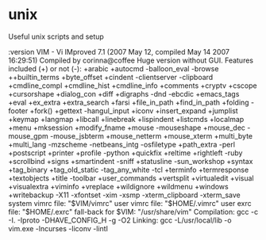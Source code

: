 # unix

Useful unix scripts and setup


:version
VIM - Vi IMproved 7.1 (2007 May 12, compiled May 14 2007 16:29:51)
Compiled by corinna@coffee
Huge version without GUI.  Features included (+) or not (-):
+arabic +autocmd -balloon_eval -browse ++builtin_terms +byte_offset +cindent -clientserver -clipboard +cmdline_compl +cmdline_hist +cmdline_info +comments +cryptv +cscope +cursorshape +dialog_con
+diff +digraphs -dnd -ebcdic +emacs_tags +eval +ex_extra +extra_search +farsi +file_in_path +find_in_path +folding -footer +fork() +gettext -hangul_input +iconv +insert_expand +jumplist +keymap
+langmap +libcall +linebreak +lispindent +listcmds +localmap +menu +mksession +modify_fname +mouse -mouseshape +mouse_dec -mouse_gpm -mouse_jsbterm +mouse_netterm +mouse_xterm +multi_byte +multi_lang
 -mzscheme -netbeans_intg -osfiletype +path_extra -perl +postscript +printer +profile -python +quickfix +reltime +rightleft -ruby +scrollbind +signs +smartindent -sniff +statusline -sun_workshop
+syntax +tag_binary +tag_old_static -tag_any_white -tcl +terminfo +termresponse +textobjects +title -toolbar +user_commands +vertsplit +virtualedit +visual +visualextra +viminfo +vreplace +wildignore
 +wildmenu +windows +writebackup -X11 -xfontset -xim -xsmp -xterm_clipboard -xterm_save
   system vimrc file: "$VIM/vimrc"
     user vimrc file: "$HOME/.vimrc"
      user exrc file: "$HOME/.exrc"
  fall-back for $VIM: "/usr/share/vim"
Compilation: gcc -c -I. -Iproto -DHAVE_CONFIG_H     -g -O2
Linking: gcc   -L/usr/local/lib -o vim.exe       -lncurses  -liconv -lintl